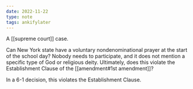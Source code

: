 ```yaml
---
date: 2022-11-22
type: note
tags: ankifylater
---
```


A [[supreme court]] case.

Can New York state have a voluntary nondenominational prayer at the start of the school day? Nobody needs to participate, and it does not mention a specific type of God or religious deity. Ultimately, does this violate the Establishment Clause of the [[amendment#1st amendment]]?

In a 6-1 decision, this violates the Establishment Clause.
